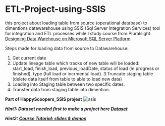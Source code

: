 # ETL-Project-using-SSIS
this project about loading table from source (operational database) to dimentions datawarehouse using SSIS 
(Sql Server Integration Services) tool for integration and ETL processes while I study course from Pluralsight: [Designing Data Warehouse on Microsoft SQL Server Platform](https://app.pluralsight.com/library/courses/sql-server-platform-designing-data-warehouse/table-of-contents)

Steps made for loading data from source to Datawarehouse:
1. Get current date
2. Update lineage table which tracks of new table will be loaded: start_load, finish_load, previous_loadDate, 
   status of load (in progress or finished), type (full load or incrmental load).
3.Truncate staging table (delete data itself from table to able to load new data)
4. Loading into Staging table between two specific dates.
5. Transfer data from staging table into dimention.

**Part of HappyScoopers_SSIS projest**
![ssis](https://user-images.githubusercontent.com/49993791/166066840-5ff2014c-065c-4762-8ecf-422ead23e97e.PNG)


***Hint1: Dataset needed first to make a project here [Dataset](https://github.com/TasneemAhmed/ETL-Project-using-SSIS/tree/master/sql-server-platform-designing-data-warehouse/03/demos/demos/PREREQUISITE%20-%20Creating%20the%20needed%20databases)***


***Hint2: [Course Tutorial: slides & demos](https://github.com/TasneemAhmed/ETL-Project-using-SSIS/tree/master/sql-server-platform-designing-data-warehouse)***
